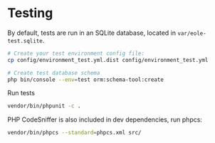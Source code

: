 # Testing

By default, tests are run in an SQLite database, located in `var/eole-test.sqlite`.

``` bash
# Create your test environment config file:
cp config/environment_test.yml.dist config/environment_test.yml

# Create test database schema
php bin/console --env=test orm:schema-tool:create
```

Run tests

``` bash
vendor/bin/phpunit -c .
```

PHP CodeSniffer is also included in dev dependencies, run phpcs:

``` bash
vendor/bin/phpcs --standard=phpcs.xml src/
```
